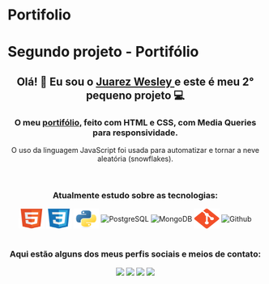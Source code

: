 
# Portifolio
Segundo projeto - Portifólio
=======
<div>
  
  <h2 align="center">
    Olá! 🫡 Eu sou o 
    <a href="https://www.linkedin.com/in/juarez-wesley/"> Juarez Wesley </a> e este é meu 2° pequeno projeto 💻
  </div>
    <div>
    <p>
<h3 align="center">
  O meu <a href="https://juarezwesley.github.io/Portifolio/"> portifólio,</a> feito com HTML e CSS, com Media Queries para responsividade.
    </div>
    <p align="center">O uso da linguagem JavaScript foi usada para automatizar e tornar a neve aleatória (snowflakes).</p><br/>
      

  <h3 align="center">
  Atualmente estudo sobre as tecnologias:
    </h3>
</div>

<div align="center" valign="top">
  <img align="center" alt="HTML5" height="40" width="50" src="https://raw.githubusercontent.com/devicons/devicon/master/icons/html5/html5-original.svg">
  <img align="center" alt="CSS3" height="40" width="50" src="https://raw.githubusercontent.com/devicons/devicon/master/icons/css3/css3-original.svg">
   <img align="center" alt="Python" height="40" width="50" src="https://raw.githubusercontent.com/devicons/devicon/master/icons/python/python-original.svg">
  <img align="center" alt="PostgreSQL" height="40" width="50" src="https://upload.wikimedia.org/wikipedia/commons/2/29/Postgresql_elephant.svg">
  <img align="center" alt="MongoDB" height="40" width="50" src="https://www.svgrepo.com/show/331488/mongodb.svg">
  <img align="center" alt="Git" height="40" width="50" src="https://raw.githubusercontent.com/devicons/devicon/master/icons/git/git-original.svg">
  <img align="center" alt="Github" height="40" width="50" src="https://cdn.worldvectorlogo.com/logos/github-icon-2.svg">
</div><br>

  <h3 align="center">
  Aqui estão alguns dos meus perfis sociais e meios de contato:
    </h3>
 <div align="center">
  <a href="https://www.instagram.com/juarezweslley/" target="_blank"><img src="https://img.shields.io/badge/-Instagram-%23E4405F?style=for-the-badge&logo=instagram&logoColor=white" target="_blank"></a>
  <a href="https://www.linkedin.com/in/juarez-wesley/" target="_blank"><img src="https://img.shields.io/badge/-LinkedIn-%230077B5?style=for-the-badge&logo=linkedin&logoColor=white" target="_blank"></a> 
  <a href="mailto:juniormonte22@gmail.com"><img src="https://img.shields.io/badge/-Gmail-%23333?style=for-the-badge&logo=gmail&logoColor=white" target="_blank"></a>
  <a href="https://wa.me/+5511989504174"><img src="https://img.shields.io/badge/WhatsApp-25D366?style=for-the-badge&logo=whatsapp&logoColor=white" target="_blank"></a>
</div>